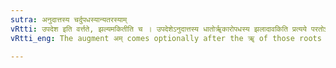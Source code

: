 ```yaml
---
sutra: अनुदात्तस्य चर्दुपधस्यान्यतरस्याम्
vRtti: उपदेश इति वर्त्तते, झल्यमकितीति च । उपदेशेऽनुदात्तस्य धातोर्ॠकारोपधस्य झलादावकिति प्रत्यये परतोऽन्यतरस्याममागमो भवति ॥
vRtti_eng: The augment अम् comes optionally after the ॠ of those roots which are exhibited in the _Dhatupatha_ as _anudatta_, when such roots end in a consonant having a ॠ as penultimate, and are followed by an affix beginning with a mute or sibilant and not having an indicatory क ॥

---
```

